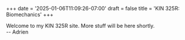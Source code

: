 +++
date = '2025-01-06T11:09:26-07:00'
draft = false
title = 'KIN 325R: Biomechanics'
+++

Welcome to my KIN 325R site. More stuff will be here shortly.  
-- Adrien
